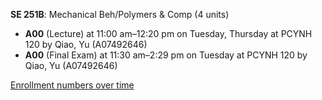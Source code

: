 **SE 251B**: Mechanical Beh/Polymers & Comp (4 units)

- **A00** (Lecture) at 11:00 am–12:20 pm on Tuesday, Thursday at PCYNH 120 by Qiao, Yu (A07492646)
- **A00** (Final Exam) at 11:30 am–2:29 pm on Tuesday at PCYNH 120 by Qiao, Yu (A07492646)

[Enrollment numbers over time](./SE251B.tsv)
